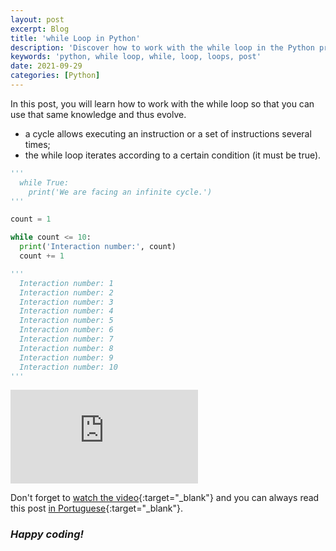```yaml
---
layout: post
excerpt: Blog
title: 'while Loop in Python'
description: 'Discover how to work with the while loop in the Python programming language. Get answers to your questions with the theory and examples presented.'
keywords: 'python, while loop, while, loop, loops, post'
date: 2021-09-29
categories: [Python]
---
```


In this post, you will learn how to work with the while loop so that you can use that same knowledge and thus evolve.

- a cycle allows executing an instruction or a set of instructions several times;
- the while loop iterates according to a certain condition (it must be true).

```python
'''
  while True:
    print('We are facing an infinite cycle.')
'''

count = 1

while count <= 10:
  print('Interaction number:', count)
  count += 1

'''
  Interaction number: 1
  Interaction number: 2
  Interaction number: 3
  Interaction number: 4
  Interaction number: 5
  Interaction number: 6
  Interaction number: 7
  Interaction number: 8
  Interaction number: 9
  Interaction number: 10
'''
```

<div class="video-container">
  <iframe src="https://www.youtube.com/embed/1D4afA8tvmk" frameborder="0" allowfullscreen></iframe>
</div>

Don't forget to [watch the video](https://youtu.be/1D4afA8tvmk){:target="\_blank"} and you can always read this post [in Portuguese](https://caffeinealgorithm.com/blog/20210929/ciclo-while-em-python/){:target="\_blank"}.

### _Happy coding!_

